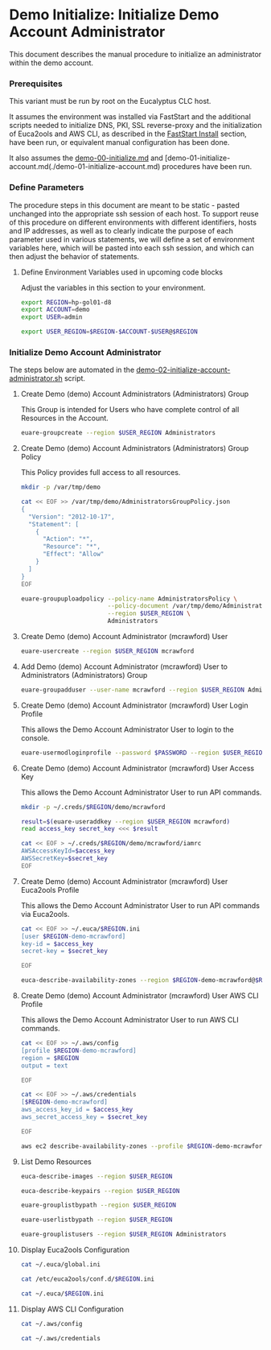 # Demo Initialize: Initialize Demo Account Administrator

This document describes the manual procedure to initialize an administrator within the demo account.

### Prerequisites

This variant must be run by root on the Eucalyptus CLC host.

It assumes the environment was installed via FastStart and the additional scripts needed to
initialize DNS, PKI, SSL reverse-proxy and the initialization of Euca2ools and AWS CLI, as
described in the [FastStart Install](../../../installs/install-10-faststart) section, have
been run, or equivalent manual configuration has been done.

It also assumes the [demo-00-initialize.md](./demo-00-initialize.md) and
[demo-01-initialize-account.md(./demo-01-initialize-account.md) procedures have been run.

### Define Parameters

The procedure steps in this document are meant to be static - pasted unchanged into the appropriate
ssh session of each host. To support reuse of this procedure on different environments with
different identifiers, hosts and IP addresses, as well as to clearly indicate the purpose of each
parameter used in various statements, we will define a set of environment variables here, which
will be pasted into each ssh session, and which can then adjust the behavior of statements.

1. Define Environment Variables used in upcoming code blocks

    Adjust the variables in this section to your environment.

    ```bash
    export REGION=hp-gol01-d8
    export ACCOUNT=demo
    export USER=admin

    export USER_REGION=$REGION-$ACCOUNT-$USER@$REGION
    ```

### Initialize Demo Account Administrator

The steps below are automated in the [demo-02-initialize-account-administrator.sh](../bin/demo-02-initialize-account-administrator.sh) script.

1. Create Demo (demo) Account Administrators (Administrators) Group

    This Group is intended for Users who have complete control of all Resources in the Account.

    ```bash
    euare-groupcreate --region $USER_REGION Administrators
    ```

2.  Create Demo (demo) Account Administrators (Administrators) Group Policy

    This Policy provides full access to all resources.

    ```bash
    mkdir -p /var/tmp/demo

    cat << EOF >> /var/tmp/demo/AdministratorsGroupPolicy.json
    {
      "Version": "2012-10-17",
      "Statement": [
        {
          "Action": "*",
          "Resource": "*",
          "Effect": "Allow"
        }
      ]
    }
    EOF

    euare-groupuploadpolicy --policy-name AdministratorsPolicy \
                            --policy-document /var/tmp/demo/AdministratorsGroupPolicy.json \
                            --region $USER_REGION \
                            Administrators
    ```

3. Create Demo (demo) Account Administrator (mcrawford) User

    ```bash
    euare-usercreate --region $USER_REGION mcrawford
    ```

4. Add Demo (demo) Account Administrator (mcrawford) User to Administrators (Administrators) Group

    ```bash
    euare-groupadduser --user-name mcrawford --region $USER_REGION Administrators
    ```

5. Create Demo (demo) Account Administrator (mcrawford) User Login Profile

    This allows the Demo Account Administrator User to login to the console.

    ```bash
    euare-usermodloginprofile --password $PASSWORD --region $USER_REGION mcrawford
    ```

6. Create Demo (demo) Account Administrator (mcrawford) User Access Key

    This allows the Demo Account Administrator User to run API commands.

    ```bash
    mkdir -p ~/.creds/$REGION/demo/mcrawford

    result=$(euare-useraddkey --region $USER_REGION mcrawford)
    read access_key secret_key <<< $result

    cat << EOF > ~/.creds/$REGION/demo/mcrawford/iamrc
    AWSAccessKeyId=$access_key
    AWSSecretKey=$secret_key
    EOF
    ```

7. Create Demo (demo) Account Administrator (mcrawford) User Euca2ools Profile

    This allows the Demo Account Administrator User to run API commands via Euca2ools.

    ```bash
    cat << EOF >> ~/.euca/$REGION.ini
    [user $REGION-demo-mcrawford]
    key-id = $access_key
    secret-key = $secret_key

    EOF

    euca-describe-availability-zones --region $REGION-demo-mcrawford@$REGION
    ```

8. Create Demo (demo) Account Administrator (mcrawford) User AWS CLI Profile

    This allows the Demo Account Administrator User to run AWS CLI commands.

    ```bash
    cat << EOF >> ~/.aws/config
    [profile $REGION-demo-mcrawford]
    region = $REGION
    output = text

    EOF

    cat << EOF >> ~/.aws/credentials
    [$REGION-demo-mcrawford]
    aws_access_key_id = $access_key
    aws_secret_access_key = $secret_key

    EOF

    aws ec2 describe-availability-zones --profile $REGION-demo-mcrawford --region $REGION
    ```

9. List Demo Resources

    ```bash
    euca-describe-images --region $USER_REGION

    euca-describe-keypairs --region $USER_REGION

    euare-grouplistbypath --region $USER_REGION

    euare-userlistbypath --region $USER_REGION

    euare-grouplistusers --region $USER_REGION Administrators
    ```

10. Display Euca2ools Configuration

    ```bash
    cat ~/.euca/global.ini

    cat /etc/euca2ools/conf.d/$REGION.ini

    cat ~/.euca/$REGION.ini
    ```

11. Display AWS CLI Configuration

    ```bash
    cat ~/.aws/config

    cat ~/.aws/credentials
    ```

